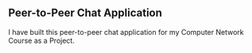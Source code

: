 <h2>Peer-to-Peer Chat Application</h2>
<p>I have built this peer-to-peer chat application for my Computer Network Course as a Project.</p>
